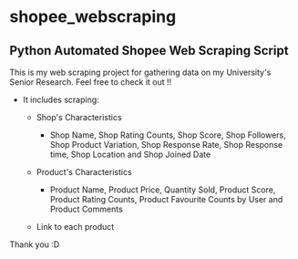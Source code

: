 # shopee_webscraping
## Python Automated Shopee Web Scraping Script

This is my web scraping project for gathering data on my University's Senior Research. Feel free to check it out !! 

- It includes scraping:

    - Shop's Characteristics
    
        * Shop Name, Shop Rating Counts, Shop Score, Shop Followers, Shop Product Variation, Shop Response Rate, Shop Response time, Shop Location and Shop Joined Date
  
    - Product's Characteristics
        
        * Product Name, Product Price, Quantity Sold, Product Score, Product Rating Counts, Product Favourite Counts by User and Product Comments
        
    - Link to each product
    
Thank you :D
